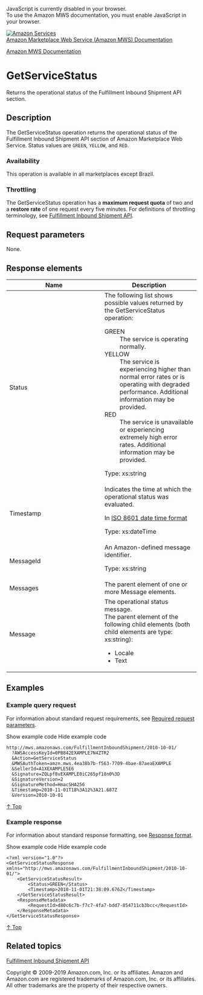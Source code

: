 <div id="MWSDX_noscript">

JavaScript is currently disabled in your browser.  
To use the Amazon MWS documentation, you must enable JavaScript in your
browser.

</div>

<div id="MWSDX_divtop">

[![Amazon
Services](https://images-na.ssl-images-amazon.com/images/G/08/mwsportal/fr_FR/amazonservices.gif "Amazon Services")](http://services.amazon.fr)  
<span id="MWSDX_titlebar">[Amazon Marketplace Web Service (Amazon MWS)
Documentation](https://developer.amazonservices.fr/gp/mws/docs.html)</span>

</div>

<div id="MWSDX_divbottom">

<div id="MWSDX_divleft">

<div id="MWSDX_toc">

</div>

</div>

<div id="MWSDX_divright">

<div id="MWSDX_content">

<span id="MWSDX_breadcrumbs">[Amazon MWS
Documentation](https://developer.amazonservices.fr/gp/mws/docs.html)</span>

<div id="MWS_GetServiceStatus" class="nested0">

GetServiceStatus
================

<div class="body">

<span id="sd_GetServiceStatus_Inbound" class="ph">Returns the
operational status of the <span class="ph">Fulfillment Inbound Shipment
API section</span>.</span>

</div>

<div id="Description" class="topic concept nested1">

Description
-----------

<div class="body conbody">

<div class="section">

The <span id="Description__GetServiceStatus"
class="keyword apiname">GetServiceStatus</span> operation returns the
operational status of the <span class="ph">Fulfillment Inbound Shipment
API section</span> of Amazon Marketplace Web Service. Status values are
`GREEN`, `YELLOW`, and `RED`.

</div>

<div class="section">

### Availability

This operation is available in all marketplaces except Brazil.

</div>

<div class="section">

### Throttling

<span class="ph">The <span
class="keyword apiname">GetServiceStatus</span> operation has a
**maximum request quota** of two and a **restore rate** of one request
every five minutes. </span> For definitions of throttling terminology,
see
<a href="../fba_inbound/FBAInbound_Overview.md" class="xref">Fulfillment Inbound Shipment API</a>.

</div>

</div>

</div>

<div id="RequestParameters" class="topic reference nested1">

Request parameters
------------------

<div class="body refbody">

<div class="section">

None.

</div>

</div>

</div>

<div id="ResponseElements" class="topic reference nested1">

Response elements
-----------------

<div class="body refbody">

<div class="tablenoborder">

<table id="ResponseElements__ResponseElementsTable" class="table" data-cellpadding="4" data-cellspacing="0" data-summary="" data-frame="border" data-border="1" data-rules="all">
<colgroup>
<col style="width: 50%" />
<col style="width: 50%" />
</colgroup>
<thead>
<tr class="header">
<th>Name</th>
<th>Description</th>
</tr>
</thead>
<tbody>
<tr class="odd">
<td><span class="keyword parmname">Status</span></td>
<td>The following list shows possible values returned by the <span class="keyword apiname">GetServiceStatus</span> operation:
<dl>
<dt>GREEN</dt>
<dd>The service is operating normally.
</dd>
<dt>YELLOW</dt>
<dd>The service is experiencing higher than normal error rates or is operating with degraded performance. Additional information may be provided.
</dd>
<dt>RED</dt>
<dd>The service is unavailable or experiencing extremely high error rates. Additional information may be provided.
</dd>
</dl>
<p><span class="ph">Type: xs:string</span></p></td>
</tr>
<tr class="even">
<td><span class="keyword parmname">Timestamp</span></td>
<td>Indicates the time at which the operational status was evaluated.
<p>In <span class="ph"><a href="../dev_guide/DG_ISO8601.md" class="xref">ISO 8601 date time format</a></span></p>
<p><span class="ph">Type: xs:dateTime</span></p></td>
</tr>
<tr class="odd">
<td><span class="keyword parmname">MessageId</span></td>
<td>An Amazon-defined message identifier.
<p><span class="ph">Type: xs:string</span></p></td>
</tr>
<tr class="even">
<td><span class="keyword parmname">Messages</span></td>
<td>The parent element of one or more <span class="keyword parmname">Message</span> elements.</td>
</tr>
<tr class="odd">
<td><span class="keyword parmname">Message</span></td>
<td>The operational status message.
<div class="p">
The parent element of the following child elements (both child elements are type: xs:string):
<ul>
<li><span class="keyword parmname">Locale</span></li>
<li><span class="keyword parmname">Text</span></li>
</ul>
</div></td>
</tr>
</tbody>
</table>

</div>

</div>

</div>

<div id="Examples" class="topic reference nested1">

Examples
--------

<div class="body refbody">

<div class="section">

### Example query request

<span class="ph">For information about standard request requirements,
see
<a href="../dev_guide/DG_RequiredRequestParameters.md" class="xref">Required request parameters</a>.</span>

<span class="ph expander"> <span class="keyword parmname xshow">Show
example code</span> <span class="keyword parmname xhide">Hide example
code</span> </span>

<div class="sectiondiv content">

    http://mws.amazonaws.com/FulfillmentInboundShipment/2010-10-01/
      ?AWSAccessKeyId=0PB842EXAMPLE7N4ZTR2
      &Action=GetServiceStatus
      &MWSAuthToken=amzn.mws.4ea38b7b-f563-7709-4bae-87aeaEXAMPLE
      &SellerId=A1XEXAMPLE5E6
      &Signature=ZQLpf8vEXAMPLE0iC265pf18n0%3D
      &SignatureVersion=2
      &SignatureMethod=HmacSHA256
      &Timestamp=2010-11-01T18%3A12%3A21.687Z
      &Version=2010-10-01

<a href="#Examples" class="xref">↑ Top</a>

</div>

</div>

<div class="section">

### Example response

<span class="ph">For information about standard response formatting, see
<a href="../dev_guide/DG_ResponseFormat.md" class="xref">Response format</a>.</span>

<span class="ph expander"> <span class="keyword parmname xshow">Show
example code</span> <span class="keyword parmname xhide">Hide example
code</span> </span>

<div class="sectiondiv content">

    <?xml version="1.0"?>
    <GetServiceStatusResponse xmlns="http://mws.amazonaws.com/FulfillmentInboundShipment/2010-10-01/">
        <GetServiceStatusResult>
            <Status>GREEN</Status>
            <Timestamp>2010-11-01T21:38:09.676Z</Timestamp>
        </GetServiceStatusResult>
        <ResponseMetadata>
            <RequestId>d80c6c7b-f7c7-4fa7-bdd7-854711cb3bcc</RequestId>
        </ResponseMetadata>
    </GetServiceStatusResponse>

<a href="#Examples" class="xref">↑ Top</a>

</div>

</div>

</div>

</div>

<div id="RelatedTopics" class="topic nested1">

Related topics
--------------

<div class="body">

<a href="../fba_inbound/FBAInbound_Overview.md" class="xref">Fulfillment Inbound Shipment API</a>

</div>

</div>

</div>

<div id="MWSDX_footer">

Copyright © 2009-2019 Amazon.com, Inc. or its affiliates. Amazon and
Amazon.com are registered trademarks of Amazon.com, Inc. or its
affiliates. All other trademarks are the property of their respective
owners.

</div>

</div>

</div>

<div style="clear: both;">

</div>

</div>

